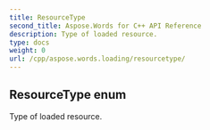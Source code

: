 ```yaml
---
title: ResourceType
second_title: Aspose.Words for C++ API Reference
description: Type of loaded resource. 
type: docs
weight: 0
url: /cpp/aspose.words.loading/resourcetype/
---
```

## ResourceType enum


Type of loaded resource.

